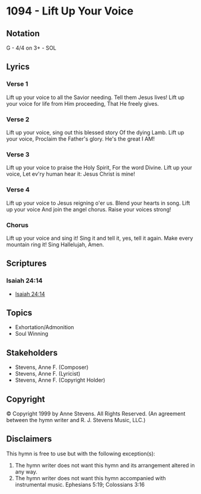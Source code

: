 # 1094 - Lift Up Your Voice

## Notation

G - 4/4 on 3+ - SOL

## Lyrics

### Verse 1

Lift up your voice to all the Savior needing. Tell them Jesus lives! Lift up your voice for life from Him proceeding, That He freely gives.

### Verse 2

Lift up your voice, sing out this blessed story Of the dying Lamb. Lift up your voice, Proclaim the Father's glory. He's the great I AM!

### Verse 3

Lift up your voice to praise the Holy Spirit, For the word Divine. Lift up your voice, Let ev'ry human hear it: Jesus Christ is mine!

### Verse 4

Lift up your voice to Jesus reigning o'er us. Blend your hearts in song. Lift up your voice And join the angel chorus. Raise your voices strong!

### Chorus

Lift up your voice and sing it! Sing it and tell it, yes, tell it again. Make every mountain ring it! Sing Hallelujah, Amen.


## Scriptures

### Isaiah 24:14

- [Isaiah 24:14](https://www.biblegateway.com/passage/?search=Isaiah%2024%3A14)


## Topics

- Exhortation/Admonition
- Soul Winning

## Stakeholders

- Stevens, Anne F. (Composer)
- Stevens, Anne F. (Lyricist)
- Stevens, Anne F. (Copyright Holder)

## Copyright

© Copyright 1999 by Anne Stevens. All Rights Reserved.
(An agreement between the hymn writer and R. J. Stevens Music, LLC.)

## Disclaimers

This hymn is free to use but with the following exception(s):
1. The hymn writer does not want this hymn and its arrangement altered in any way.
2. The hymn writer does not want this hymn accompanied with instrumental music.
Ephesians 5:19; Colossians 3:16

